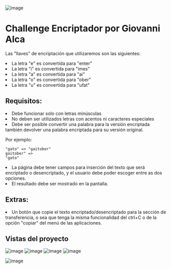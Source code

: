 ![image](https://github.com/user-attachments/assets/870f32b8-fbcb-4b74-9962-9761200c7216) 
<h1>Challenge Encriptador por Giovanni Alca</h1>

Las "llaves" de encriptación que utilizaremos son las siguientes:
<li>La letra "e" es convertida para "enter"</li>
<li>La letra "i" es convertida para "imes"</li>
<li>La letra "a" es convertida para "ai"</li>
<li>La letra "o" es convertida para "ober"</li>
<li>La letra "u" es convertida para "ufat"</li>

<h2>Requisitos:</h2>

<li>Debe funcionar solo con letras minúsculas</li>
<li>No deben ser utilizados letras con acentos ni caracteres especiales</li>
<li>Debe ser posible convertir una palabra para la versión encriptada también devolver una palabra encriptada para su versión original.</li>

Por ejemplo:

<code>"gato" => "gaitober"</code> <br>
<code>gaitober" => "gato"</code>

<li>La página debe tener campos para
inserción del texto que será encriptado o desencriptado, y el usuario debe poder escoger entre as dos opciones.</li>
<li>El resultado debe ser mostrado en la pantalla.</li>

<h2>Extras:</h2>

<li>Un botón que copie el texto encriptado/desencriptado para la sección de transferencia, o sea que tenga la misma funcionalidad del ctrl+C o de la opción "copiar" del menú de las aplicaciones.</li>

<h2>Vistas del proyecto</h2>

![image](https://github.com/user-attachments/assets/870f32b8-fbcb-4b74-9962-9761200c7216) 
![image](https://github.com/user-attachments/assets/c113a3e7-a29c-4fbb-9309-2a8c1751908b)
![image](https://github.com/user-attachments/assets/2dfebd2e-e208-4486-bb26-d302d50ae122)
![image](https://github.com/user-attachments/assets/8acee9c6-1d1f-442d-874a-f98d487e4af6)

![image](https://github.com/user-attachments/assets/eb064676-601a-4cb4-a90a-87e73e9d9654)
